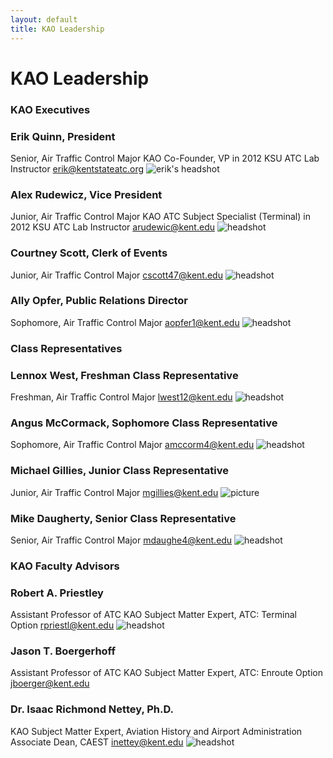 ```yaml
---
layout: default
title: KAO Leadership
---
```

# KAO Leadership

### KAO Executives

### Erik Quinn, President
Senior, Air Traffic Control Major
KAO Co-Founder, VP in 2012
KSU ATC Lab Instructor
[erik@kentstateatc.org](mailto:erik@kentstateatc.org)
![erik's headshot](/assets/images/leadership/EQ.jpg)

### Alex Rudewicz, Vice President
Junior, Air Traffic Control Major
KAO ATC Subject Specialist (Terminal) in 2012
KSU ATC Lab Instructor
[arudewic@kent.edu](mailto:arudewic@kent.edu)
![headshot](/assets/images/leadership/AR.jpg)


### Courtney Scott, Clerk of Events
Junior, Air Traffic Control Major
[cscott47@kent.edu](mailto:cscott47@kent.edu)
![headshot](/assets/images/leadership/CS.jpg)


### Ally Opfer, Public Relations Director
Sophomore, Air Traffic Control Major
[aopfer1@kent.edu](mailto:aopfer1@kent.edu)
![headshot](/assets/images/leadership/AO.jpg)


### Class Representatives

### Lennox West, Freshman Class Representative
Freshman, Air Traffic Control Major
[lwest12@kent.edu](mailto:lwest12@kent.edu)
![headshot](/assets/images/leadership/LW.jpg)


### Angus McCormack, Sophomore Class Representative
Sophomore, Air Traffic Control Major
[amccorm4@kent.edu](mailto:amccorma4@kent.edu)
![headshot](/assets/images/leadership/AM.jpg)


### Michael Gillies, Junior Class Representative
Junior, Air Traffic Control Major
[mgillies@kent.edu](mailto:mgillies@kent.edu)
![picture](/assets/images/leadership/MG.jpg)

### Mike Daugherty, Senior Class Representative
Senior, Air Traffic Control Major
[mdaughe4@kent.edu](mailto:mdaughe4@kent.edu)
![headshot](/assets/images/leadership/MD.jpg)


<!--
## Subject Specialists

### Tyler Stanis, Flight Subject Specialist
Junior, Air Traffic Control and Flight Technology Double-Major
KAO Flight Subject Specialist since 2012
[tstanis@kent.edu](mailto:tstanis@kent.edu)
![headshot](/assets/images/leadership/TS.jpg)


### Dan Schiff, Airline Operations Subject Specialist
Junior, Flight Technology Major
[danschiffemail](mailto:danschiffemail)
![headshot](/assets/images/leadership/DS.jpg)
-->


### KAO Faculty Advisors

### Robert A. Priestley
Assistant Professor of ATC
KAO Subject Matter Expert, ATC: Terminal Option
[rpriestl@kent.edu](mailto:rpriestl@kent.edu)
![headshot](/assets/images/leadership/RP.jpg)


### Jason T. Boergerhoff
Assistant Professor of ATC
KAO Subject Matter Expert, ATC: Enroute Option
[jboerger@kent.edu](mailto:jboerger@kent.edu)


### Dr. Isaac Richmond Nettey, Ph.D.
KAO Subject Matter Expert, Aviation History and Airport Administration
Associate Dean, CAEST
[inettey@kent.edu](mailto:inettey@kent.edu)
![headshot](/assets/images/leadership/IN.jpg)

